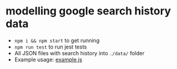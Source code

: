 # modelling google search history data

- `npm i && npm start` to get running
- `npm run test` to run jest tests
- All JSON files with search history into `./data/` folder 
- Example usage: [example.js](https://github.com/benjaminhr/google-search-modelling/blob/master/example.js)